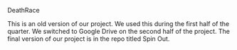 DeathRace

This is an old version of our project. We used this during the first half of the quarter. We switched to Google Drive on the second half of the project. The final version of our project is in the repo titled Spin Out. 

